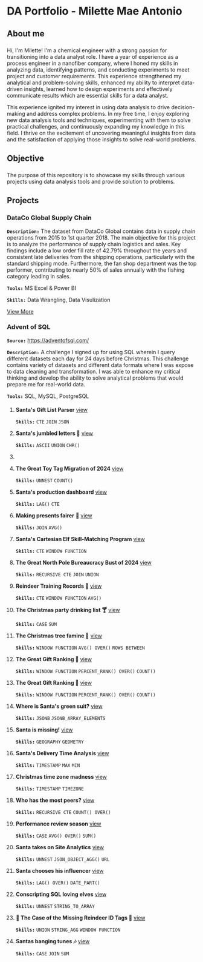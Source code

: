 # DA Portfolio - Milette Mae Antonio
## About me
###
Hi, I'm Milette! I'm a chemical engineer with a strong passion for transitioning into a data analyst role. I have a year of experience as a process engineer in a nanofiber company, where I honed my skills in analyzing data, identifying patterns, and conducting experiments to meet project and customer requirements. This experience strengthened my analytical and problem-solving skills, enhanced my ability to interpret data-driven insights, learned how to design experiments and effectively communicate results which are essential skills for a data analyst.

This experience ignited my interest in using data analysis to drive decision-making and address complex problems. In my free time, I enjoy exploring new data analysis tools and techniques, experimenting with them to solve practical challenges, and continuously expanding my knowledge in this field. I thrive on the excitement of uncovering meaningful insights from data and the satisfaction of applying those insights to solve real-world problems.

## Objective
###
The purpose of this repository is to showcase my skills through various projects using data analysis tools and provide solution to problems.

## Projects
  ### DataCo Global Supply Chain
  **`Description:`** The dataset from DataCo Global contains data in supply chain operations from 2015 to 1st quarter 2018. The main objective for this project is to analyze the performance of supply chain logistics and sales. Key findings include a low order fill rate of 42.79% throughout the years and consistent late deliveries from the shipping operations, particularly with the standard shipping mode. Furthermore, the fan shop department was the top performer, contributing to nearly 50% of sales annually with the fishing category leading in sales.
  
**`Tools:`** MS Excel & Power BI

**`Skills:`** Data Wrangling, Data Visulization

  [View More](https://github.com/thatlaconic/DataCo-Supply-Chain-.git)

### Advent of SQL
**`Source:`** https://adventofsql.com/

**`Description:`** A challenge I signed up for using SQL wherein I query different datasets each day for 24 days before Christmas. This challenge contains variety of datasets and different data formats where I was expose to data cleaning and transformation. I was able to enhance my critical thinking and develop the ability to solve analytical problems that would prepare me for real-world data.

**`Tools:`** SQL, MySQL, PostgreSQL

  #### 
1. **Santa's Gift List Parser** [view](https://github.com/thatlaconic/Advent-of-sql-day1#santas-gift-list-parser)

    **`Skills:`** `CTE` `JOIN` `JSON`

2. **Santa's jumbled letters 🎅** [view](https://github.com/thatlaconic/advent-of-sql-day2#santas-jumbled-letters-)

   **`Skills:`** `ASCII` `UNION` `CHR()`

3. 

4. **The Great Toy Tag Migration of 2024** [view](https://github.com/thatlaconic/advent-of-sql-day-4#the-great-toy-tag-migration-of-2024)
   
     **`Skills:`** `UNNEST` `COUNT()`

5. **Santa's production dashboard** [view](https://github.com/thatlaconic/advent-of-sql-day-5#santas-production-dashboard)
   
     **`Skills:`** `LAG()` `CTE`

6. **Making presents fairer** 🎁 [view](https://github.com/thatlaconic/advent-of-sql-day-6#making-presents-fairer-)

     **`Skills:`** `JOIN` `AVG()`

7. **Santa's Cartesian Elf Skill-Matching Program** [view](https://github.com/thatlaconic/advent-of-sql-day-7#santas-cartesian-elf-skill-matching-program)

     **`Skills:`** `CTE` `WINDOW FUNCTION`

8. **The Great North Pole Bureaucracy Bust of 2024** [view](https://github.com/thatlaconic/advent-of-sql-day-8#the-great-north-pole-bureaucracy-bust-of-2024)

     **`Skills:`** `RECURSIVE CTE` `JOIN` `UNION`

9. **Reindeer Training Records 🦌** [view](https://github.com/thatlaconic/advent-of-sql-day-9#reindeer-training-records-)

     **`Skills:`** `CTE` `WINDOW FUNCTION` `AVG()`

10. **The Christmas party drinking list 🍸** [view](https://github.com/thatlaconic/advent-of-sql-day-10#the-christmas-party-drinking-list-)

     **`Skills:`** `CASE` `SUM`

11. **The Christmas tree famine 🎄** [view](https://github.com/thatlaconic/advent-of-sql-day-11#the-christmas-tree-famine-)

     **`Skills:`** `WINDOW FUNCTION` `AVG() OVER()` `ROWS BETWEEN`

12. **The Great Gift Ranking 🧢** [view](https://github.com/thatlaconic/advent-of-sql-day-12#the-great-gift-ranking-)

     **`Skills:`** `WINDOW FUNCTION` `PERCENT_RANK() OVER()` `COUNT()`

13. **The Great Gift Ranking 🧢** [view](https://github.com/thatlaconic/advent-of-sql-day-12#the-great-gift-ranking-)

     **`Skills:`** `WINDOW FUNCTION` `PERCENT_RANK() OVER()` `COUNT()`

14. **Where is Santa's green suit?** [view](https://github.com/thatlaconic/advent-of-sql-day-14#where-is-santas-green-suit)

     **`Skills:`** `JSONB` `JSONB_ARRAY_ELEMENTS`

15. **Santa is missing!** [view](https://github.com/thatlaconic/advent-of-sql-day-15#santa-is-missing)

     **`Skills:`** `GEOGRAPHY` `GEOMETRY`

16. **Santa's Delivery Time Analysis** [view](https://github.com/thatlaconic/advent-of-sql-day-16#santas-delivery-time-analysis)

     **`Skills:`** `TIMESTAMP` `MAX` `MIN`

17. **Christmas time zone madness** [view](https://github.com/thatlaconic/advent-of-sql-day-17#christmas-time-zone-madness)

     **`Skills:`** `TIMESTAMP` `TIMEZONE`

18. **Who has the most peers?** [view](https://github.com/thatlaconic/advent-of-sql-day-18#who-has-the-most-peers)

     **`Skills:`** `RECURSIVE CTE` `COUNT() OVER()`

19. **Performance review season** [view](https://github.com/thatlaconic/advent-of-sql-day-19#performance-review-season)

     **`Skills:`** `CASE` `AVG() OVER()` `SUM()`

20. **Santa takes on Site Analytics** [view](https://github.com/thatlaconic/advent-of-sql-day-20#santa-takes-on-site-analytics)

     **`Skills:`** `UNNEST` `JSON_OBJECT_AGG()` `URL`

21. **Santa chooses his influencer** [view](https://github.com/thatlaconic/advent-of-sql-day-21#santa-chooses-his-influencer)

     **`Skills:`** `LAG() OVER()` `DATE_PART()` 

22. **Conscripting SQL loving elves** [view](https://github.com/thatlaconic/advent-of-sql-day-22#conscripting-sql-loving-elves)

     **`Skills:`** `UNNEST` `STRING_TO_ARRAY`

23. **🎄 The Case of the Missing Reindeer ID Tags 🦌** [view](https://github.com/thatlaconic/advent-of-sql-day-23#-the-case-of-the-missing-reindeer-id-tags-)

     **`Skills:`** `UNION` `STRING_AGG` `WINDOW FUNCTION`

22. **Santas banging tunes 🎶** [view](https://github.com/thatlaconic/advent-of-sql-day-24#santas-banging-tunes-)

     **`Skills:`** `CASE` `JOIN` `SUM`

   


   





